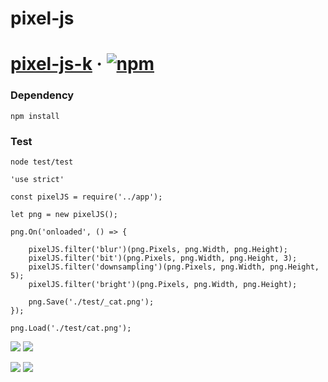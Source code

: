 # pixel-js
# [pixel-js-k](https://github.com/keicoon/pixel-js) &middot; [![npm](https://img.shields.io/npm/v/pixel-js-k.svg)](https://www.npmjs.com/package/pixel-js-k)

### Dependency
```
npm install
```
### Test
```
node test/test
```
```
'use strict'

const pixelJS = require('../app');

let png = new pixelJS();

png.On('onloaded', () => {

    pixelJS.filter('blur')(png.Pixels, png.Width, png.Height);
    pixelJS.filter('bit')(png.Pixels, png.Width, png.Height, 3);
    pixelJS.filter('downsampling')(png.Pixels, png.Width, png.Height, 5);
    pixelJS.filter('bright')(png.Pixels, png.Width, png.Height);

    png.Save('./test/_cat.png');
});

png.Load('./test/cat.png');
```

<image src = https://github.com/keicoon/pixel-js/blob/master/test/dog.png > <image src = https://github.com/keicoon/pixel-js/blob/master/test/_dog.png >
    
<image src = https://github.com/keicoon/pixel-js/blob/master/test/cat.png > <image src = https://github.com/keicoon/pixel-js/blob/master/test/_cat.png >
